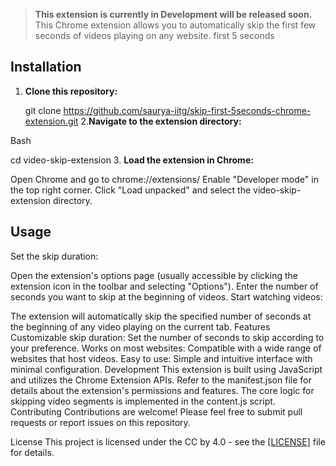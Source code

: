 > **This extension is currently in Development will be released soon.**
This Chrome extension allows you to automatically skip the first few seconds of videos playing on any website. first 5 seconds 

## Installation

1. **Clone this repository:**
  
   git clone https://github.com/saurya-iitg/skip-first-5seconds-chrome-extension.git
2.**Navigate to the extension directory:**

Bash

cd video-skip-extension
3. **Load the extension in Chrome:**

Open Chrome and go to chrome://extensions/
Enable "Developer mode" in the top right corner.
Click "Load unpacked" and select the video-skip-extension directory.   
## Usage
Set the skip duration:

Open the extension's options page (usually accessible by clicking the extension icon in the toolbar and selecting "Options").
Enter the number of seconds you want to skip at the beginning of videos.
Start watching videos:

The extension will automatically skip the specified number of seconds at the beginning of any video playing on the current tab.
Features
Customizable skip duration: Set the number of seconds to skip according to your preference.
Works on most websites: Compatible with a wide range of websites that host videos.
Easy to use: Simple and intuitive interface with minimal configuration.
Development
This extension is built using JavaScript and utilizes the Chrome Extension APIs.
Refer to the manifest.json file for details about the extension's permissions and features.
The core logic for skipping video segments is implemented in the content.js script.
Contributing
Contributions are welcome! Please feel free to submit pull requests or report issues on this repository.

License
This project is licensed under the CC by 4.0 - see the [[LICENSE]](https://creativecommons.org/licenses/by/4.0/) file for details.
